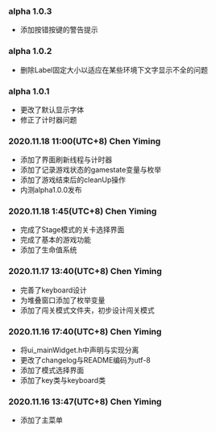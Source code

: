 ### alpha 1.0.3

- 添加按错按键的警告提示

### alpha 1.0.2

- 删除Label固定大小以适应在某些环境下文字显示不全的问题

### alpha 1.0.1

- 更改了默认显示字体
- 修正了计时器问题

### 2020.11.18 11:00(UTC+8) Chen Yiming

- 添加了界面刷新线程与计时器
- 添加了记录游戏状态的gamestate变量与枚举
- 添加了游戏结束后的cleanUp操作
- 内测alpha1.0.0发布

### 2020.11.18 1:45(UTC+8) Chen Yiming

- 完成了Stage模式的关卡选择界面
- 完成了基本的游戏功能
- 添加了生命值系统

### 2020.11.17 13:40(UTC+8) Chen Yiming

- 完善了keyboard设计
- 为堆叠窗口添加了枚举变量
- 添加了闯关模式文件夹，初步设计闯关模式

### 2020.11.16 17:40(UTC+8) Chen Yiming

- 将ui_mainWidget.h中声明与实现分离
- 更改了changelog与README编码为utf-8
- 添加了模式选择界面
- 添加了key类与keyboard类

### 2020.11.16 13:47(UTC+8) Chen Yiming

- 添加了主菜单